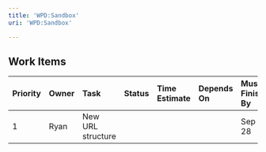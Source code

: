 ```yaml
---
title: 'WPD:Sandbox'
uri: 'WPD:Sandbox'

---
```

## Work Items

|Priority|Owner|Task|Status|Time Estimate|Depends On|Must Finish By|Priority|Owner|Task|Status|Time Estimate|Depends On|Must Finish By|
|:-------|:----|:---|:-----|:------------|:---------|:-------------|:-------|:----|:---|:-----|:------------|:---------|:-------------|
|1|Ryan|New URL structure||||Sep 28|1|Ryan|New URL structure||||Sep 28|

